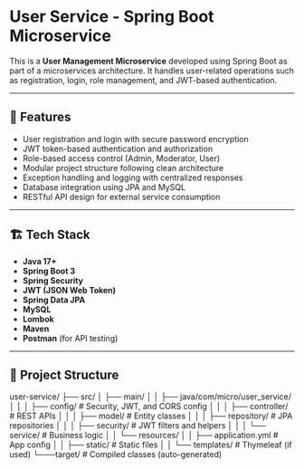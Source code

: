 # User Service - Spring Boot Microservice

This is a **User Management Microservice** developed using Spring Boot as part of a microservices architecture. It handles user-related operations such as registration, login, role management, and JWT-based authentication.

---

## 🧩 Features

- User registration and login with secure password encryption
- JWT token-based authentication and authorization
- Role-based access control (Admin, Moderator, User)
- Modular project structure following clean architecture
- Exception handling and logging with centralized responses
- Database integration using JPA and MySQL
- RESTful API design for external service consumption

---

## 🏗️ Tech Stack

- **Java 17+**
- **Spring Boot 3**
- **Spring Security**
- **JWT (JSON Web Token)**
- **Spring Data JPA**
- **MySQL**
- **Lombok**
- **Maven**
- **Postman** (for API testing)

---

## 📁 Project Structure
user-service/
├── src/
│ ├── main/
│ │ ├── java/com/micro/user_service/
│ │ │ ├── config/ # Security, JWT, and CORS config
│ │ │ ├── controller/ # REST APIs
│ │ │ ├── model/ # Entity classes
│ │ │ ├── repository/ # JPA repositories
│ │ │ ├── security/ # JWT filters and helpers
│ │ │ └── service/ # Business logic
│ │ └── resources/
│ │ ├── application.yml # App config
│ │ ├── static/ # Static files
│ │ └── templates/ # Thymeleaf (if used)
└───target/ # Compiled classes (auto-generated)


